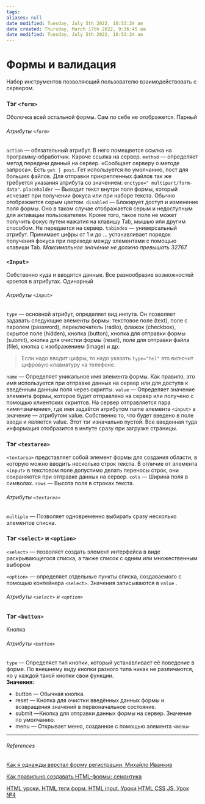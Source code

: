 ```yaml
---
tags: 
aliases: null
date modified: Tuesday, July 5th 2022, 10:53:24 am
date created: Thursday, March 17th 2022, 9:36:45 am
date modified: Tuesday, July 5th 2022, 10:53:24 am
---
```


# Формы и валидация

Набор инструментов позволяющий пользователю взаимодействовать с сервером.

### Тэг `<form>`

Оболочка всей остальной формы. Сам по себе не отображется.
Парный

###### Атрибуты  `<form>`

`action` — обязательный атрибут. В него помещвется ссылка на программу-обработчик. Кароче ссылка на сервер.
`method` — определяет метод передачи данный на сервер. «Сообщает серверу о методе запроса». Есть `get | post`. Гет используется по умолчанию, пост для больших файлов. Для отправки прикрепленных файлов так же требуется указания атрибута со значением: `enctype=" multipart/form-data"`.
`placeholder` — Выводит текст внутри поля формы, который исчезает при получении фокуса или при наборе текста. Обычно отображается серым цветом.
`disabled` — Блокирует доступ и изменение поля формы. Оно в таком случае отображается серым и недоступным для активации пользователем. Кроме того, такое поле не может получить фокус путем нажатия на клавишу Tab, мышью или другим способом. Не передается на сервер.
`tabindex` — универсальный атрибут. Принимает цифры от 1 и до … устанавливает порядок получения фокуса при переходе между элементами с помощью клавиши Tab. _Максимальное значение не должно превышать 32767._

### `<Input>`

Собственно куда и вводятся данные. Все разнообразие возможностей кроется в атрибутах.
Одинарный

###### Атрибуты  `<input>`

`type` — основной атрибут, определяет вид инпута. Он позволяет задавать следующие элементы формы: текстовое поле (text), поле с паролем (password), переключатель (radio), флажок (checkbox), скрытое поле (hidden), кнопка (button), кнопка для отправки формы (submit), кнопка для очистки формы (reset), поле для отправки файла (file), кнопка с изображением (image) и др.

> Если надо вводит цифры, то надо указать `type="tel"` это включит цифровую клавиатуру на телефоне.

`name` — Определяет уникальное имя элемента формы. Как правило, это имя используется при отправке данных на сервер или для доступа к введённым данным поля через скрипты.
`value`  — Определяет значение элемента формы, которое будет отправлено на сервер или получено с помощью клиентских скриптов. На сервер отправляется пара «имя=значение», где имя задаётся атрибутом name элемента `<input>` а значение — атрибутом value. Собственно то, что будет введено в поле ввода и является value. Этот тэг изначально пустой. Все введенная туда информация отобразится в инпуте сразу при загрузке страницы. <br>

### Тэг `<textarea>`

`<textarea>` представляет собой элемент формы для создания области, в которую можно вводить несколько строк текста. В отличие от элемента `<input>` в текстовом поле допустимо делать переносы строк, они сохраняются при отправке данных на сервер.
`cols` — Ширина поля в символах.
`rows` — Высота поля в строках текста.

###### Атрибуты  `<textarea>`

`multiple` — Позволяет одновременно выбирать сразу несколько элементов списка.

### Тэг `<select>` и  `<option>`

`<select>` — позволяет создать элемент интерфейса в виде раскрывающегося списка, а также список с одним или множественным выбором

`<option>` — определяет отдельные пункты списка, создаваемого с помощью контейнера  `<select>`. Значения записываются в `value` .

###### Атрибуты  `<select>` и  `<option>`

### Тэг `<button>`

Кнопка

###### Атрибуты  `<button>`

`type` — Определяет тип кнопки, который устанавливает её поведение в форме. По внешнему виду кнопки разного типа никак не различаются, но у каждой такой кнопки свои функции.\
**Значения:**

- button — Обычная кнопка.
- reset — Кнопка для очистки введённых данных формы и возвращения значений в первоначальное состояние.
- submit —Кнопка для отправки данных формы на сервер. Значение по умолчанию.
- menu — Открывает меню, созданное с помощью элемента `<menu>`

---

###### References

[Как я однажды верстал форму регистрации, Михайло Иванкив](https://youtu.be/C5vIEHHG1aA)

[Как правильно создавать HTML-формы: семантика](https://austingil.com/how-to-build-html-forms-right-semantics/)

[HTML уроки. HTML теги форм. HTML input. Уроки HTML CSS JS. Урок №4](https://www.youtube.com/watch?v=ZYPBTvjZl7M&list=WL&index=6&t=47s)
